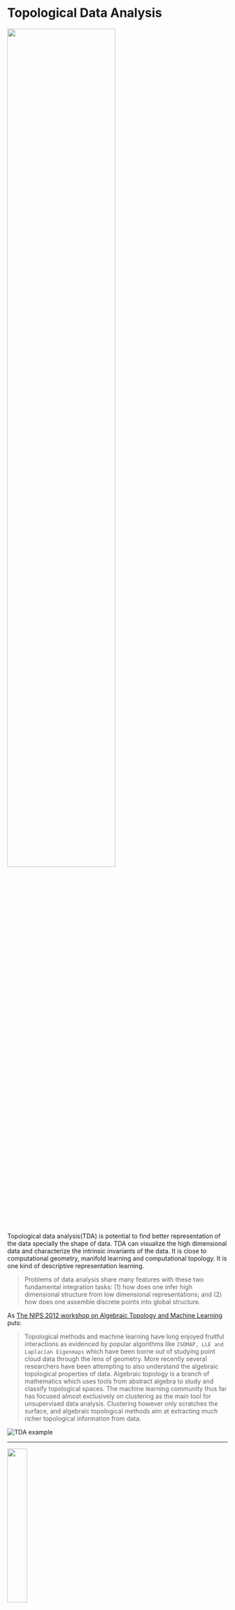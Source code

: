 # Topological Data Analysis

<img src="https://pic3.zhimg.com/v2-fc5ce3dd30b9f253913b833f4a3d6ccb_b.jpg" width="70%" />

Topological data analysis(TDA) is potential to find better representation of the data specially the shape of data.
TDA can visualize the high dimensional data and characterize the intrinsic invariants of the data.
It is close to computational geometry, manifold learning and computational topology.
It is one kind of descriptive representation learning.

> Problems of data analysis share many features with these two fundamental integration tasks:
> (1) how does one infer high dimensional structure from low dimensional representations;
> and (2) how does one assemble discrete points into global structure.

As [The NIPS 2012 workshop on Algebraic Topology and Machine Learning](https://sites.google.com/site/nips2012topology/) puts:
> Topological methods and machine learning have long enjoyed fruitful interactions as evidenced by popular algorithms
> like `ISOMAP, LLE and Laplacian Eigenmaps` which have been borne out of studying point cloud data through the lens of geometry.
> More recently several researchers have been attempting to also understand the algebraic topological properties of data.
> Algebraic topology is a branch of mathematics which uses tools from abstract algebra to study and classify topological spaces.
> The machine learning community thus far has focused almost exclusively on clustering as the main tool for unsupervised data analysis.
> Clustering however only scratches the surface, and algebraic topological methods aim at extracting much richer topological information from data.

![TDA example](https://upload.wikimedia.org/wikipedia/commons/thumb/6/6a/Illustration_of_Typical_Workflow_in_TDA.jpeg/976px-Illustration_of_Typical_Workflow_in_TDA.jpeg)
_______
<img src = "https://www.ics.uci.edu/~eppstein/junkyard/nested-klein-bottles.jpg" width ="30%">

Topological Data Analysis as its name shown takes the advantages of topological properties of data, which makes it different from manifold learning or computational geometry.
_____

+ <https://www.wikiwand.com/en/Topological_data_analysis>
+ [Centre for Topological Data Analysis](https://www.maths.ox.ac.uk/groups/topological-data-analysis)
+ [TDA overview](https://perfectial.com/blog/topological-data-analysis-overview/)
+ [Topological Data Analysis](https://dsweb.siam.org/The-Magazine/Article/topological-data-analysis-1)
+ [Topology-Based Active Learning](http://www.sci.utah.edu/publications/Mal2014a/UUSCI-2014-001.pdf)
+ [The NIPS 2012 workshop on Algebraic Topology and Machine Learning.](https://sites.google.com/site/nips2012topology/)
+ [Topological Data Analysis - Part 4 - Persistent Homology](http://outlace.com/TDApart1.html)
+ [Topological Methods in Data Analysis and Visualization @springer](https://www.springer.com/cn/book/9783642150135)
+ https://jsseely.github.io/notes/TDA/
+ [Extracting insights from the shape of complex data using topology](https://www.nature.com/articles/srep01236).
+ [Applied topology](http://appliedtopology.org/)
+ [WORKSHOP ON TOPOLOGY AND NEUROSCIENCE](http://neurotop2018.org/)
+ https://www.h-its.org/event/workshop-grg-2018/
+ [Dragon Applied Topology Conference](https://sites.google.com/view/dragon-applied-topology)
+ [Computational & Algorithmic Topology, Sydney	](http://www.maths.usyd.edu.au/u/tillmann/cats2017/)
+ [Oxford Topology](http://www.maths.ox.ac.uk/groups/topology/)
+ [Computational Topology and Geometry: G22.3033.007 & G63.2400, Fall 2006](https://cs.nyu.edu/~yap/classes/modeling/06f/)
+ [Computational Topology and Geometry (CompTaG)](https://www.cs.montana.edu/tda/)
+ [Topological Methods for Machine Learning: An ICML 2014 Workshop in Beijing, China](http://topology.cs.wisc.edu/references.html)
+ [Towards topological machine learning](http://bastian.rieck.me/blog/posts/2019/towards_topological_machine_learning/)
+ [Geometry and Topology of Data @ICERM](https://icerm.brown.edu/tripods/tri17-1-gtd/)
+ [Geometry and Learning from Data in 3D and Beyond @IPAM](https://www.ipam.ucla.edu/programs/long-programs/geometry-and-learning-from-data-in-3d-and-beyond/)
+ [Topological Data Analysis: theory, examples, applications](http://kurlin.org/blog/)
+ http://chomp.rutgers.edu/
+ http://chomp.rutgers.edu/Projects/Topological_Data_Analysis.html
+ https://www.jstage.jst.go.jp/article/tjsai/32/3/32_D-G72/_pdf
+ https://scikit-tda.org/
+ https://people.maths.ox.ac.uk/tillmann/TDA2019.html

## Why TDA?

[One of the key messages around topological data analysis is that data has `shape` and the shape matters.](https://www.ayasdi.com/blog/bigdata/why-topological-data-analysis-works/)
The shape is always not in the term of probability distribution function or cumulant distribution function. 
[The basic goal of TDA is to apply topology, one of the major branches of mathematics, to develop tools for studying `geometric features of data`.](https://www.ias.edu/ideas/2013/lesnick-topological-data-analysis)


Perhaps the most elegant demonstration of the dangers of `summary statistics` is `Anscombe’s Quartet`. It’s a group of four datasets that appear to be similar when using typical summary statistics, yet tell four different stories when graphed. Each dataset consists of eleven $(x,y)$ pairs as follows:

![](https://heap-analytics.stamp51.com/wp-content/uploads/2014/04/anscombe_quartet.png)

As shown above, the shape matters. And the distribution can not tell us all the information the datasets encode.

+ [Anscombe’s Quartet, and Why Summary Statistics Don’t Tell the Whole Story](https://heap.io/blog/data-stories/anscombes-quartet-and-why-summary-statistics-dont-tell-the-whole-story)
+ https://zhuanlan.zhihu.com/p/25547263
+ http://www.matrix67.com/blog/archives/2308
+ [Why TDA works?](https://www.ayasdi.com/blog/bigdata/why-topological-data-analysis-works/)
+ [Studying the Shape of Data Using Topology](https://www.ias.edu/ideas/2013/lesnick-topological-data-analysis)


|[Property](https://web.stanford.edu/class/archive/ee/ee392n/ee392n.1134/lecture/apr9/ayasdi.pdf)|
|---|
|Coordinate Freeness |
|Deformation Invariance|
|Compressed Representation|

## Topology Basics

Topology focuses on the invariants with respect to continuous mapping.
It pays more attention to the geometrical or discrete properties of the objects such as the number of circles or holes.
It is not distance-based as much as differential geometry.

> **Definition**: Let $X$ be a non-empty set. A set $\tau$ of subsets of $X$ is said to be a **topology** if
> * $X$ and the empty set $\emptyset$  belong to $\tau$;
> * the union of any number of sets in $\tau$ belongs to $\tau$;
> * the intersection of any two sets in $\tau$ belongs to $\tau$.

> The pair $(X,\tau)$ is called a **topological space**.

As the definition shows the topology may be really not based on the definition of distance or measure. The set can be countable or discountable.e3

> **Definition**: Let $(X,\tau)$ be a topological space. Then the members of $\tau$ (the subsets of $X$) is said to be **open set**. If $X-S$ is open set, we call $S$ as **closed set**.

From this definition, the open or close set is totally dependent on the set family $\tau$.

Like others in mathematics, the definition of topology is really abstract and strange like the outer space from the eyes of the ordinary living in the earth.
Mathematics texts are almostly written in logic order and for the ideal cases. A good piece of news is that topological data analysis does provide many vivid example and concrete application, which does not only consist of mathematical concepts or theorems.

![spaces](https://jsseely.github.io/notes/assets/spaces.jpg)

> **Definition** A topological space $(X, \tau)$ is said to be connected if $X$ is not the union of two disjoint nonempty open sets. Consequently, a topological space is disconnected if the union of any two disjoint nonempty subsets in $\tau$ produces $X$.

### Simplices and Simplicial Complexes

Topological data analysis employs the use of simplicial complexes, which are complexes of geometric structures called simplices (singular: simplex). TDA uses simplicial complexes because they can approximate more complicated shapes and are much more mathematically and computationally tractable than the original shapes that they approximate.

[Simplices are discrete building blocks for topological spaces.](https://jsseely.github.io/notes/TDA/)

[A simplicial complex is a generalization of a graph, with a few special features. The most particular feature is that simplicial complexes can contain higher order analogs of vertices and edges, referred to as simplices. Simplices can be the familiar vertices and edges of a graph, or triangles drawn between 3 vertices, tetrahedron between 4 vertices, and higher still.](https://sauln.github.io/blog/tda_explanations/)

For example, the probability simplex in $\mathbb{R}^n$ is defined as
$$\sum_{i=1}^{n}x_i=1,\quad x_i\geq 0\quad \forall i\in\{1, 2,  \dots, n\}.$$

In fact, each component in probability simplex is in the interval $[0, 1]$.

> **Definition** A k-simplex in $X$ is an unordered collection of $k + 1$ distinct elements of $X$.

![simplex](http://outlace.com/images/TDAimages/simplices2.svg)

[Most often, simplicial complexes are built from the `nerve of a cover`. Intuitively named, a cover of a data set is a collection of subsets of the data such that every data point is in at least one of the subsets. Formally, we say a cover $\{U_i\}$ of a data set X is satisfies the condition that for any $x \in X$, there exists at least on $U_i \in \{U_i\}$ such that $x \in U_i$. In practice, we often have that each point is contained in multiple cover elements. `The nerve is a simplicial complex created from a cover by collapsing each cover element into vertices and connecting vertices when the cover elements had points in common.` If a point was included in two cover elements $U_i$ and $U_j$, then the vertices $\sigma_i, \sigma_j$ would have an edge drawn between them, denoted $\sigma_{ij}$. We continue this process to higher order intersections to create higher order simplices.](https://sauln.github.io/blog/tda_explanations/)

The faces of a simplex are its boundaries.
> **Definition** An `abstract simplex` is any finite set of vertices.

> **Definition**  A `complex` is a collection of multiple simplices.

> **Definition** A `simplicial complex` $\mathcal {K}$ is a set of simplices that satisfies the following conditions:  
>
> 1. Any face of a simplex in $\mathcal {K}$ is also in $\mathcal {K}$.
> 2. The intersection of any two simplices $\sigma_{1}, \sigma_{2}\in \mathcal {K}$ is either $\emptyset$ or a face of both $\sigma_{1}$ and $\sigma_{2}$.

> **Definition (Vietoris-Rips Complex)**
If we have a set of points $P$ of dimension $d$, and $P$ is a subset of $R^d$, then the Vietoris-Rips (VR) complex $V_{\epsilon}(P)$ at scale $\epsilon$ (the VR complex over the point cloud $P$ with parameter $\epsilon$) is defined as:
$$
V_{\epsilon}(P) = \{\sigma\subset P\mid d(u, v)\leq \epsilon,\forall u≠v\in\sigma\}
$$

These VR complexes have been used as a way of associating a simplicial complex to point cloud data sets.
>>>
1. **Flag/clique complexes** : Given a graph (network) $X$, the flag complex or clique complex of $X$ is the maximal simplicial complex $$ that has the graph as its 1-skeleton: $X^{(1)}=X$.
2. **Banner Complexes**:
3. **Nerve Complexes**: Let $U = \{U_{\alpha}\}$ be a collection of open subsets of a topological space $X$. The
nerve of $U$, $N(U)$, is the simplicial complex defined by the intersection lattice of $U$.
4. **Dowker Complexes**: For simplicity, let $X$ and $Y$ be finite sets with #R \subset X\times Y$ representing
the ones in a binary matrix (also denoted R) whose columns are indexed by $X$
and whose rows are indexed by $Y$. The `Dowker complex` of $R$ on $X$ is the simplicial
complex on the vertex set $X$ defined by the rows of the matrix $R$. That is, each
row of $R$ determines a subset of $X$: use these to generate a simplex and all its
faces. Doing so for all the rows gives the Dowker complex on $X$. There is a dual
Dowker complex on $Y$ whose simplices on the vertex set $Y$ are determined by the
ones in columns of $R$.
5. **Cell Complexes**:        

<img src="https://jsseely.github.io/notes/assets/toruscomplex.jpg" />

******

> **Definition** A family $\Delta$ of non-empty finite subsets of a set $S$ is an `abstract simplicial complex` if, for every set $X$ in $\Delta$, and every non-empty subset $Y \subset X$, $Y$ also belongs to $\Delta$.

> **Definition** The `n-chain`, denoted $C_n(S)$ is the subset of an oriented abstract simplicial complex $S$ of n-dimensional simplicies.

> **Definition** The `boundary` of an n-simplex $X$ with vertex set $[v_0, v_1, v_2,...v_n]$, denoted $\partial(X)$, is:
$$\partial(X)=\sum_{i=0}^{n}(−1)^i[v_0, v_1, v_2,...v_n],$$
> where the i-th vertex is removed from the sequence.


### Persistent Homology

Persistent homology (henceforth just PH) gives us a way to find interesting patterns in data without having to "downgrade" the data in anyway so we can see it.

[Perhaps the most important idea in applied algebraic topology is persistence. It is a response to the first difficulty that one encounters in attempting to assign topological invariants to statistical data sets: that the topology is not robust and has a sensitive dependence on the length scale at which the data set is being considered. The solution is to calculate the topology (specifically the homology) at all scales simultaneously, and to encode the relationship between the different scales in an algebraic invariant called the persistence diagram.](https://www.birs.ca/workshops/2012/12w5081/report12w5081.pdf)

<img src = "https://pic4.zhimg.com/v2-bca1bc948527745f786d80427fd816f1_1200x500.jpg" width = "50%" />

________________

[Persistent homology “generalizes clustering” in two ways: first, that it includes higher-order homological features in addition to the 0th order feature (i.e. the clusters); second, that it includes a persitence parameter that tells us what homological features exist at which scales. One only has to look to the ubiquity of clustering to see that persistent homology is a sensible thing to do.](https://jsseely.github.io/notes/TDA/)

Robert Ghrist said that
> Homology is the simplest, general, computable invariant of topological data. In its most primal manifestation, the homology of a space $X$ returns a sequence of vector spaces $H•(X)$, the dimensions of which count various types of linearly independent holes in $X$. Homology is inherently linear-algebraic, but transcends linear algebra, serving as the inspiration for homological algebra. It is this algebraic engine that powers the subject.

> **Definition** A `homotopy` between maps, $f_0 \simeq f_1 : X \to Y$ is a continuous 1-parameter family of maps $f_t: X \to Y$.
> A `homotopy equivalence` is a map $f : X \to Y$ with a homotopy inverse, $g: Y \to X$ satisfying $f \circ g \simeq {Id}_Y$ and $g \circ f \simeq {Id}_X$.

![Greedy optimal homotopy and homology generators Written with Kim Whittlesey](http://jeffe.cs.illinois.edu/pubs/pix/gohog.gif)
![HomotopySmall](https://upload.wikimedia.org/wikipedia/commons/7/7e/HomotopySmall.gif)

**Euler Characteristic**

***
* http://outlace.com/TDApart1.html
* http://outlace.com/TDApart2.html
* http://outlace.com/TDApart3.html
* http://outlace.com/TDApart4.html
* http://outlace.com/TDApart5.html
* [Homological Algebra and Data by Robert Ghrist](https://www.math.upenn.edu/~ghrist/preprints/HAD.pdf)
* [homotopy theory](https://ncatlab.org/nlab/show/homotopy+theory)
* [Henry Adams: Persistent Homology](https://github.com/henryadams/Leiden-PersistentHomology/wiki)

___________
+ https://www.wikiwand.com/en/Topology
+ [Topology Without Tears by Sidney A. Morris](http://www.topologywithouttears.net/)
+ [Geometric Topology](https://www.ics.uci.edu/~eppstein/junkyard/topo.html)
+ [Relationships, Geometry, and Artificial Intelligence](https://www.ayasdi.com/blog/artificial-intelligence/relationships-geometry-artificial-intelligence/)

### TDA

Topological data analysis as one data processing method is selected topic for some students on computer science and applied mathematics.
It is not popular for the statisticians, where there is no estimation and test.

Topological data analysis (TDA) refers to statistical methods that find structure in data. As the
name suggests, these methods make use of topological ideas. Often, the term TDA is used narrowly
to describe a particular method called **persistent homology**.

TDA, which originates from mathematical topology, is a discipline that studies shape. It’s concerned with measuring the shape, by means applying math functions to data, and with representing it in forms of topological networks or combinatorial graphs.
> Topological data analysis is more fundamental than revolutionary: such methods are not intended to supplant analytic, probabilistic, or spectral techniques. They can however reveal a deeper basis for why some data sets and systems behave the way they do. It is unwise to wield topological techniques in isolation, assuming that the weapons of unfamiliar "higher" mathematics are clad in incorruptible silver

There is another field that deals with the topological and geometric structure of data: computational geometry.
The main difference is that in TDA we treat the data as random points,
whereas in computational geometry the data are usually seen as fixed.

![tda](http://brickisland.net/DDGSpring2016/wp-content/uploads/2016/01/tda-300x208.png)

TDA can be applied to manifold estimation, nonlinear dimension reduction, mode estimation, ridge estimation and persistent homology.

+ [IDAC TDA Workshop: Topological Data Analysis for Discovery in Multi-scalar Biomedical Data – Applications in Musculoskeletal Imaging](https://radiology.ucsf.edu/events/idac-tda-workshop-topological-data-analysis-discovery-multi-scalar-biomedical-data-%E2%80%93)
+ [International Workshop on Topological Data Analysis in Biomedicine (TDA-Bio)  Seattle, WA, October 2, 2016](http://www.sci.utah.edu/~beiwang/acmbcbworkshop2016/)
+ [Topological Data Analysis of fMRI data：11 Apr 2018 by Manish Saggar](https://web.stanford.edu/group/bdl/blog/tda-cme-paper/)
+ [Topological Data Analysis for Genomics and Applications to Cancer](https://rabadan.c2b2.columbia.edu/courses)
+ [Topological Data Analysis and Machine Learning for Classifying Atmospheric River Patterns in Large Climate Datasets](https://meetingorganizer.copernicus.org/EGU2018/EGU2018-10825.pdf)
+ [DBI: ABI Innovation: A Scalable Framework for Visual Exploration and Hypotheses Extraction of Phenomics Data using Topological Analytics](http://www.sci.utah.edu/~beiwang/tdaphenomics/tdaphenomics.html)
+ [Algebraic topology and neuroscience: a bibliography](http://www.chadgiusti.com/bib.html)
+ [Deep Learning with Topological Signatures - Persistent Homology and Machine Learning](http://machinelearning.math.rs/Jekic-TDA.pdf)
+ [Topological data analysis for imaging and machine learning](http://math.ens-paris-saclay.fr/version-francaise/formations/master-mva/contenus-/topological-data-analysis-for-imaging-and-machine-learning--377025.kjsp?RH=1242430202531)
+ [Time Series Featurization via Topological Data Analysis](https://arxiv.org/abs/1812.02987)
+ [Topological Analysis and Visualization of Cyclical Behavior in Memory Reference Traces](http://www.cspaul.com/wordpress/publications_choudhury-2012-pv/)
+ http://tdaphenomics.eecs.wsu.edu/


#### TDA Mapper

[The key insight offered by this technique is that many interesting “clusters” in real data are not clusters in the classical sense (as disconnected components), but are the branches of some single connected component. Think about the three “clusters” in the shape $Y$. As simple as this sounds, this insight has been driving real progress in cancer genomics (where the “clusters” are rarely true clusters), and I suspect this method (or some reinvention of it) will find its ways into more fields in due time.](https://jsseely.github.io/notes/TDA/)

<img scr="https://pic4.zhimg.com/80/v2-285bd03f800512b2bbe450e940496a8f_hd.png" width="80%" />

+ [Data Visualization with TDA Mapper](http://homepage.divms.uiowa.edu/~idarcy/COURSES/TDA/SPRING18/3900.html)
+ https://zhuanlan.zhihu.com/p/31734839
+ http://tdaphenomics.eecs.wsu.edu/
+ [Interesting Paths in the Mapper](https://arxiv.org/abs/1712.10197)
+ [A header only software library helps to visually discover the insights of high dimensional complex data set.](https://xperthut.github.io/HYPPO-X/)
+ https://www.biorxiv.org/content/10.1101/159954v2

#### Density Cluster with TDA


[**Dr Vitaliy Kurlin**](http://kurlin.org/index.php)
[Applied Algebraic Topology (AAT) network in the UK](http://kurlin.org/applied-algebraic-topology.html)

***
[Wang Bei](http://www.sci.utah.edu/~beiwang/) was a PI of [DBI: ABI Innovation: A Scalable Framework for Visual Exploration and Hypotheses Extraction of Phenomics Data using Topological Analytics](http://www.sci.utah.edu/~beiwang/tdaphenomics/tdaphenomics.html).

![Wang Bei](http://www.sci.utah.edu/~beiwang/Bei3.jpg)

+ [A series of blogs on TDA](https://datawarrior.wordpress.com/2015/08/03/tda-1-starting-the-journey-of-topological-data-analysis-tda/)
+ [Topological Data Analysis @ Annual Review of Statistics and Its Application](https://www.annualreviews.org/doi/10.1146/annurev-statistics-031017-100045)
+ [Topological Data Analysis by peterbubenik](https://people.clas.ufl.edu/peterbubenik/intro-to-tda/)
+ [ Applied Algebraic Topology Research Network](https://topology.ima.umn.edu/)
+ [Henry Adams interests in computational topology and geometry, combinatorial topology, and applied topology](https://www.math.colostate.edu//~adams/research/)
+ [Robert Ghrist's research is in applied topology that is, applications of topology to engineering systems, data, dynamics, & more](https://www.math.upenn.edu/~ghrist/research.html)
+ [CSE 5559: Computational Topology and Data Analysis by Tamal K Dey ](http://web.cse.ohio-state.edu/~dey.8/course/CTDA/CTDA.html)
+ [CMU TopStat](http://www.stat.cmu.edu/topstat/presentations.html)
+ [Topological & Functional Data Analysis @ CMU](http://www.stat.cmu.edu/research/statistical-theory-methodology/252)
+ [Topological Data Analysis: an Overview of the World’s Most Promising Data Mining Methodology](https://perfectial.com/blog/topological-data-analysis-overview/)
+ [Index of /~beiwang/teaching/cs6170-spring-2017](http://www.sci.utah.edu/~beiwang/teaching/cs6170-spring-2017/)
+ [Topological Data Analysis: One Applied Mathematician’s Heartwarming Story of Struggle, Triumph, and (Ultimately) More Struggle By Chad Topaz](https://dsweb.siam.org/The-Magazine/Article/topological-data-analysis-1)
+ [Scalable topological data analysis](https://www.turing.ac.uk/research/research-projects/scalable-topological-data-analysis)
+ [Topology, Computation and Data Analysis](https://www.dagstuhl.de/de/programm/kalender/semhp/?semnr=19212)
+ https://www-apr.lip6.fr/~tierny/topologicalDataAnalysisClass.html
* [Topological Data Analysis and Persistent Homology](http://www.science.unitn.it/cirm/TDAPH2018.html)
* https://github.com/henryadams/Charleston-TDA-ML
* https://github.com/prokopevaleksey/TDAforCNN
* https://github.com/ognis1205/spark-tda
* https://github.com/stephenhky/PyTDA
* [Topology ToolKit: Efficient, generic and easy Topological data analysis and visualization](https://topology-tool-kit.github.io/)

## Computational Topology

Computational topology is the mathematical theoretic foundation of topological data analysis. It is different from the deep neural network that origins from the engineering or the simulation to biological neural network.
Topological data analysis is principle-driven and application-inspired in some sense.

[CS 598: Computational Topology Spring 2013](http://jeffe.cs.illinois.edu/teaching/comptop/) covers the following topics: 
> Potential mathematical topics include the topology of **cell complexes, topological graph theory, homotopy, covering spaces, simplicial homology, persistent homology, discrete Morse theory, discrete differential geometry, and normal surface theory. Potential computing topics include algorithms for computing topological invariants, graphics and geometry processing, mesh generation, curve and surface reconstruction, VLSI routing, motion planning, manifold learning, clustering, image processing, and combinatorial optimization**.

<img src = "http://jeffe.cs.illinois.edu/teaching/comptop/Fig/codex-bugs.png" width = 40% />

+ [Computational Algebraic Topology](http://people.maths.ox.ac.uk/nanda/cat/index.html)
+ https://datawarrior.wordpress.com/
+ http://people.maths.ox.ac.uk/tillmann/CAT.html
+ [Theory and Algorithms in Data Science](https://turing-seminar.github.io/)
+ http://graphics.stanford.edu/courses/cs468-09-fall/
+ [CS 468 - Fall 2002: Introduction to  Computational  Topology](https://graphics.stanford.edu/courses/cs468-02-fall/schedule.html)
+ http://people.maths.ox.ac.uk/nanda/source/RSVWeb.pdf
+ [The Čech Complex and the Vietoris-Rips Complex](https://jeremykun.com/tag/computational-topology/)
+ [CS 598: Computational Topology , Spring 2013, Jeff Erickson](http://jeffe.cs.illinois.edu/teaching/comptop/)
+ [INF556 -- Topological Data Analysis (2018-19) Steve Oudot](http://www.enseignement.polytechnique.fr/informatique/INF556/)
+ [SF2956 Topological Data Analysis 7.5 credits](https://www.kth.se/student/kurser/kurs/SF2956?l=en)
+ [Computational Topology and Geometry G22.3033.007 & G63.2400, Fall 2006 @NYU](https://cs.nyu.edu/~yap/classes/modeling/06f/)
+ [C3.9 Computational Algebraic Topology (2016-2017)](https://courses.maths.ox.ac.uk/node/161)
+ [CPS296.1: COMPUTATIONAL TOPOLOGY @Duke](https://www2.cs.duke.edu/courses/fall06/cps296.1/)
+ [Math 574--Introduction to Computational Topology (Spring 2016)](http://www.math.wsu.edu/faculty/bkrishna/CT_Math574_S12.html)
+ [NSF-CBMS Conference and Software Day on Topological Methods in Machine Learning and Artificial Intelligence: May 13–17 and May 18, 2019. Department of Mathematics, College of Charleston, South Carolina](https://blogs.cofc.edu/cbms-tda2019/)
+ [Data science and applied topology](http://cunygc.appliedtopology.nyc/)
+ [Machine Learning Explanations with Topological Data Analysis](https://sauln.github.io/blog/tda_explanations/)
+ [Topological Data Analysis and Machine Learning Theory](https://www.birs.ca/workshops/2012/12w5081/report12w5081.pdf)

<img src = "http://www.math.wsu.edu/faculty/bkrishna/pics/MultipleTunnels.png" width= "20%" />
<img src="http://kurlin.org/images/topdatanalysis.png">

## Computational Geometry

https://shapeofdata.wordpress.com/

`Computational geometry` uses some information of samples or local information of the geometrical objects to reconstruct/describe  the whole object.
In computer vision, the task `3D reconstruction` is  a typical example of computational geometry.


+ [Probabilistic Approach to Geometry](https://www.mathsoc.jp/meeting/msjsi08/)
+ [Applied Geometry Lab @Caltech](http://www.geometry.caltech.edu/)
+ [Titane: Geometric Modeling of 3D Environments](https://team.inria.fr/titane/)
+ [Computational Geometry and Modeling G22.3033.007 Spring 2005](https://cs.nyu.edu/~yap/classes/modeling/05s/)
+ [Multi-Res Modeling Group@Caltech](http://www.multires.caltech.edu/research/research.htm)
+ [Geometry in Graphics Group in Computer Science and Engineering@Michigan State University](http://geometry.cse.msu.edu/)
+ [Computational Geometry Week (CG Week) 2019](http://eecs.oregonstate.edu/socg19/)
+ [Computational Geometry and Topology](https://drona.csa.iisc.ac.in/~gsat/Course/CGT/)
+ http://www.computational-geometry.org/
+ [Handbook of Discrete and Computational Geometry —Third Edition— edited by Jacob E. Goodman, Joseph O'Rourke, and Csaba D. Tóth](https://www.csun.edu/~ctoth/Handbook/)
+ http://brickisland.net/DDGSpring2016/2016/01/22/reading-3-topological-data-analysis/
+ http://graphics.stanford.edu/courses/cs468-14-winter/
+ https://drona.csa.iisc.ac.in/~gsat/Course/CGT/
+ http://www.computational-geometry.org/

![discrete differential geomety](http://brickisland.net/DDGSpring2019/wp-content/uploads/2019/01/cropped-cropped-header.png)

## Geometric Data Analysis

http://cs233.stanford.ed
https://tgda.osu.edu/

`Geometric Data Analysis` and topological data analysis are out of the mainstream of quantitative statistics while the quantity also matters in geometric data analysis.
In conventional statistics, the core concepts are distribution (count in brief) and in/dependence, which is regarded as the reverse engineer of the probability theory. It is supposed that the  data is embedded in some "flat" subspace in $\mathbb{R}^n$ in the past. [Statistics on Manifold](http://bactra.org/notebooks/statistics-on-manifolds.html) and geometry information extends statistics into higher geometrical level.

+ [GEOMETRIC DATA ANALYSIS, U CHICAGO, MAY 20-23 2019](http://appliedtopology.org/geometric-data-analysis-u-chicago-may-20-23-2019/)
+ [Geometric Data Analysis Reading Group](https://www.stat.washington.edu/mmp/geometry/reading-group17/html/gda-home.html)
+ [Foundations of Geometric Methods in Data Analysis](http://www-sop.inria.fr/abs/teaching/centrale-FGMDA/centrale-FGMDA.html)
+ [CS233 Class Schedule for Spring Quarter '17-'18](http://cs233.stanford.edu/)
+ [MA500 Geometric Foundations of Data Analysis](http://www.maths.nuigalway.ie/~mstudies/MA500/)
+ [Special Session on Geometric Data Analysis](http://www.clrc.rhul.ac.uk/slds2015/SS_GDA.html)
+ [Workshop - Statistics for geometric data and applications to anthropology](https://www.frias.uni-freiburg.de/en/events/conferences/workshop-statistics-for-geometric-data-title)
+ [CSIC 5011: Topological and Geometric Data Reduction and Visualization](https://yao-lab.github.io/2019_csic5011/)
+ [4th conference on Geometric Science of Information](https://www.see.asso.fr/en/GSI2019)
+ [Geometric Image Processing @ Department of Computer Science Technion - Israel Institute of Technology](http://gip.cs.technion.ac.il/)

# Optimal Transport

![](https://cedricvillani.org/wp-content/themes/SF-Blueprint-WP/img/Cedric-Villani-Sebastien-Godefroy.jpg)
+ [The geometry of optimal transportation](https://projecteuclid.org/download/pdf_1/euclid.acta/1485890981)
+ [Transformations of PDEs: Optimal Transport and Conservation Laws by Woo-Hyun Cook](http://digitalassets.lib.berkeley.edu/etd/ucb/text/Cook_berkeley_0028E_15678.pdf)
+ [Optimal transport, old and new](https://cedricvillani.org/wp-content/uploads/2012/08/preprint-1.pdf)
+ [Math 3015 (Topics in Optimal Transport). Spring 2010](http://www.pitt.edu/~pakzad/optimaltransport.html)
+ https://optimaltransport.github.io/
+ http://www.math.ucla.edu/~wgangbo/Cedric-Villani.pdf
+ https://pot.readthedocs.io/en/stable/
+ [Optimal Transport @ESI](https://www.esi.ac.at/activities/events/2019/optimal-transport)
+ [Optimal Transport Methods in Density Functional Theory (19w5035)](https://www.birs.ca/events/2019/5-day-workshops/19w5035)
+ [Discrete OT](https://remi.flamary.com/demos/transport.html)
+ [Optimal Transport & Machine Learning](https://sites.google.com/site/nipsworkshopoptimaltransport/)
+ [Optimal Transport and Machine learning course at DS3 2018](https://github.com/rflamary/OTML_DS3_2018)
+ [Hot Topics: Optimal transport and applications to machine learning and statistics](https://www.msri.org/workshops/928)
+ [An intuitive guide to optimal transport for machine learning](https://www.mindcodec.com/an-intuitive-guide-to-optimal-transport-for-machine-learning/)
+ http://faculty.virginia.edu/rohde/transport/
+ http://otml17.marcocuturi.net/
+ https://anr.fr/Project-ANR-17-CE23-0012
+ http://otnm.lakecomoschool.org/program/
+ https://sites.uclouvain.be/socn/drupal/socn/node/113
+ [Topics on Optimal Transport in Machine Learning and Shape Analysis(OT.ML.SA)](https://people.math.osu.edu/memoli.2/courses/cse-topics-2018/)
+ [Optimal Transport in Biomedical Imaging](http://imagedatascience.com/transport/tutorials_isbi18.html)
+ [Optimal transport for documents classification: Classifying news with Word Mover Distance](http://www.lumenai.fr/blog/optimal-transport-for-documents-classification)
+ [Monge-Kantorovich Optimal Transport – Theory and Applications](https://cnls.lanl.gov/MK/)
